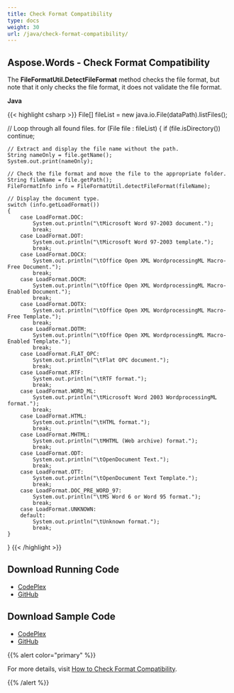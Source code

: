 ```yaml
---
title: Check Format Compatibility
type: docs
weight: 30
url: /java/check-format-compatibility/
---
```


## **Aspose.Words - Check Format Compatibility**

The **FileFormatUtil.DetectFileFormat** method checks the file format, but note that it only checks the file format, it does not validate the file format.

**Java**

{{< highlight csharp >}}
File[] fileList = new java.io.File(dataPath).listFiles();

// Loop through all found files.
for (File file : fileList)
{
    if (file.isDirectory())
        continue;

    // Extract and display the file name without the path.
    String nameOnly = file.getName();
    System.out.print(nameOnly);

    // Check the file format and move the file to the appropriate folder.
    String fileName = file.getPath();
    FileFormatInfo info = FileFormatUtil.detectFileFormat(fileName);

    // Display the document type.
    switch (info.getLoadFormat())
    {
        case LoadFormat.DOC:
            System.out.println("\tMicrosoft Word 97-2003 document.");
            break;
        case LoadFormat.DOT:
            System.out.println("\tMicrosoft Word 97-2003 template.");
            break;
        case LoadFormat.DOCX:
            System.out.println("\tOffice Open XML WordprocessingML Macro-Free Document.");
            break;
        case LoadFormat.DOCM:
            System.out.println("\tOffice Open XML WordprocessingML Macro-Enabled Document.");
            break;
        case LoadFormat.DOTX:
            System.out.println("\tOffice Open XML WordprocessingML Macro-Free Template.");
            break;
        case LoadFormat.DOTM:
            System.out.println("\tOffice Open XML WordprocessingML Macro-Enabled Template.");
            break;
        case LoadFormat.FLAT_OPC:
            System.out.println("\tFlat OPC document.");
            break;
        case LoadFormat.RTF:
            System.out.println("\tRTF format.");
            break;
        case LoadFormat.WORD_ML:
            System.out.println("\tMicrosoft Word 2003 WordprocessingML format.");
            break;
        case LoadFormat.HTML:
            System.out.println("\tHTML format.");
            break;
        case LoadFormat.MHTML:
            System.out.println("\tMHTML (Web archive) format.");
            break;
        case LoadFormat.ODT:
            System.out.println("\tOpenDocument Text.");
            break;
        case LoadFormat.OTT:
            System.out.println("\tOpenDocument Text Template.");
            break;
        case LoadFormat.DOC_PRE_WORD_97:
            System.out.println("\tMS Word 6 or Word 95 format.");
            break;
        case LoadFormat.UNKNOWN:
        default:
            System.out.println("\tUnknown format.");
            break;
    }
}
{{< /highlight >}}

## **Download Running Code**

- [CodePlex](https://asposewordsjavaapachepoi.codeplex.com/releases/view/618321)
- [GitHub](https://github.com/aspose-words/Aspose.Words-for-Java/releases/tag/Aspose.Words_Java_for_Apache_POI_WP-v1.0.0)

## **Download Sample Code**

- [CodePlex](https://asposewordsjavaapachepoi.codeplex.com/SourceControl/latest#src/main/java/com/aspose/words/examples/asposefeatures/workingwithdocument/checkformatcompatibility/AsposeCheckFormatCompatibility.java)
- [GitHub](https://github.com/aspose-words/Aspose.Words-for-Java/blob/master/Plugins/Aspose_Words_for_Apache_POI/src/main/java/com/aspose/words/examples/asposefeatures/workingwithdocument/checkformatcompatibility/AsposeCheckFormatCompatibility.java)

{{% alert color="primary" %}} 

For more details, visit [How to Check Format Compatibility](/words/java/creating-or-loading-a-document/#creatingorloadingadocument-howtodetectthefileformatandcheckformatcompatibility).

{{% /alert %}}
